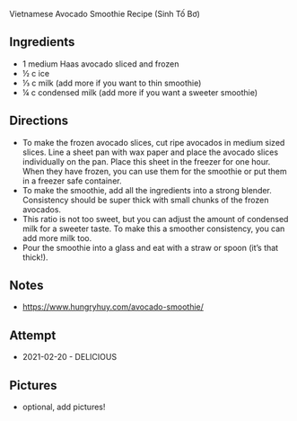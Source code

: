 Vietnamese Avocado Smoothie Recipe (Sinh Tố Bơ)

## Ingredients
* 1 medium Haas avocado sliced and frozen
* ½ c ice
* ⅓ c milk (add more if you want to thin smoothie)
* ¼ c condensed milk (add more if you want a sweeter smoothie)

## Directions
* To make the frozen avocado slices, cut ripe avocados in medium sized slices. Line a sheet pan with wax paper and place the avocado slices individually on the pan. Place this sheet in the freezer for one hour. When they have frozen, you can use them for the smoothie or put them in a freezer safe container.
* To make the smoothie, add all the ingredients into a strong blender. Consistency should be super thick with small chunks of the frozen avocados.
* This ratio is not too sweet, but you can adjust the amount of condensed milk for a sweeter taste. To make this a smoother consistency, you can add more milk too.
* Pour the smoothie into a glass and eat with a straw or spoon (it’s that thick!).

## Notes
* https://www.hungryhuy.com/avocado-smoothie/

## Attempt
* 2021-02-20 - DELICIOUS

## Pictures
* optional, add pictures!

